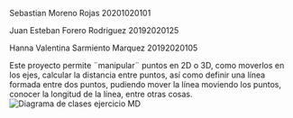 Sebastian Moreno Rojas 20201020101

Juan Esteban Forero Rodriguez 20192020125

Hanna Valentina Sarmiento Marquez 20192020105

Este proyecto permite ¨manipular¨ puntos en 2D o 3D, como moverlos en los ejes, calcular la distancia entre puntos, así como definir una línea formada entre dos puntos, pudiendo mover la línea moviendo los puntos, conocer la longitud de la línea, entre otras cosas.
![Diagrama de clases ejercicio MD](https://user-images.githubusercontent.com/72152587/143141496-5b25c48c-ec86-4d2a-81ab-0b7250a091af.png)
